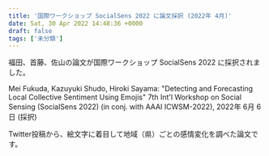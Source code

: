 ```yaml
---
title: '国際ワークショップ SocialSens 2022 に論文採択 (2022年 4月)'
date: Sat, 30 Apr 2022 14:48:36 +0000
draft: false
tags: ['未分類']
---
```


福田、首藤、佐山の論文が国際ワークショップ SocialSens 2022 に採択されました。

Mei Fukuda, Kazuyuki Shudo, Hiroki Sayama: "Detecting and Forecasting Local Collective Sentiment Using Emojis" 7th Int'l Workshop on Social Sensing (SocialSens 2022) (in conj. with AAAI ICWSM-2022), 2022年 6月 6日 (採択)

Twitter投稿から、絵文字に着目して地域（県）ごとの感情変化を調べた論文です。